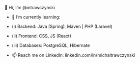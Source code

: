 👋 Hi, I’m @mtrawczynski
- 🌱 I’m currently learning:
- (i) Backend: Java (Spring), Maven | PHP (Laravel)
- (ii) Frontend: CSS, JS (React)
- (iii) Databases: PostgreSQL, Hibernate

- 📫 Reach me on LinkedIn: linkedin.com/in/michaltrawczynski
